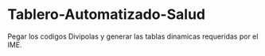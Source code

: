 # Tablero-Automatizado-Salud
Pegar los codigos Divipolas y generar las tablas dinamicas requeridas por el IME. 

